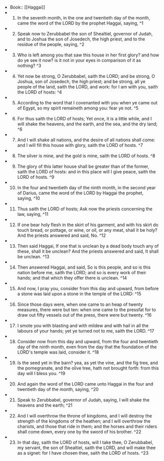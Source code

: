 - Book:: [[Haggai]]
- 1. In the seventh month, in the one and twentieth day of the month, came the word of the LORD by the prophet Haggai, saying, ^1
- 2. Speak now to Zerubbabel the son of Shealtiel, governor of Judah, and to Joshua the son of Josedech, the high priest, and to the residue of the people, saying, ^2
- 3. Who is left among you that saw this house in her first glory? and how do ye see it now? is it not in your eyes in comparison of it as nothing? ^3
- 4. Yet now be strong, O Zerubbabel, saith the LORD; and be strong, O Joshua, son of Josedech, the high priest; and be strong, all ye people of the land, saith the LORD, and work: for I am with you, saith the LORD of hosts: ^4
- 5. According to the word that I covenanted with you when ye came out of Egypt, so my spirit remaineth among you: fear ye not. ^5
- 6. For thus saith the LORD of hosts; Yet once, it is a little while, and I will shake the heavens, and the earth, and the sea, and the dry land; ^6
- 7. And I will shake all nations, and the desire of all nations shall come: and I will fill this house with glory, saith the LORD of hosts. ^7
- 8. The silver is mine, and the gold is mine, saith the LORD of hosts. ^8
- 9. The glory of this latter house shall be greater than of the former, saith the LORD of hosts: and in this place will I give peace, saith the LORD of hosts. ^9
- 10. In the four and twentieth day of the ninth month, in the second year of Darius, came the word of the LORD by Haggai the prophet, saying, ^10
- 11. Thus saith the LORD of hosts; Ask now the priests concerning the law, saying, ^11
- 12. If one bear holy flesh in the skirt of his garment, and with his skirt do touch bread, or pottage, or wine, or oil, or any meat, shall it be holy? And the priests answered and said, No. ^12
- 13. Then said Haggai, If one that is unclean by a dead body touch any of these, shall it be unclean? And the priests answered and said, It shall be unclean. ^13
- 14. Then answered Haggai, and said, So is this people, and so is this nation before me, saith the LORD; and so is every work of their hands; and that which they offer there is unclean. ^14
- 15. And now, I pray you, consider from this day and upward, from before a stone was laid upon a stone in the temple of the LORD: ^15
- 16. Since those days were, when one came to an heap of twenty measures, there were but ten: when one came to the pressfat for to draw out fifty vessels out of the press, there were but twenty. ^16
- 17. I smote you with blasting and with mildew and with hail in all the labours of your hands; yet ye turned not to me, saith the LORD. ^17
- 18. Consider now from this day and upward, from the four and twentieth day of the ninth month, even from the day that the foundation of the LORD's temple was laid, consider it. ^18
- 19. Is the seed yet in the barn? yea, as yet the vine, and the fig tree, and the pomegranate, and the olive tree, hath not brought forth: from this day will I bless you. ^19
- 20. And again the word of the LORD came unto Haggai in the four and twentieth day of the month, saying, ^20
- 21. Speak to Zerubbabel, governor of Judah, saying, I will shake the heavens and the earth; ^21
- 22. And I will overthrow the throne of kingdoms, and I will destroy the strength of the kingdoms of the heathen; and I will overthrow the chariots, and those that ride in them; and the horses and their riders shall come down, every one by the sword of his brother. ^22
- 23. In that day, saith the LORD of hosts, will I take thee, O Zerubbabel, my servant, the son of Shealtiel, saith the LORD, and will make thee as a signet: for I have chosen thee, saith the LORD of hosts. ^23
